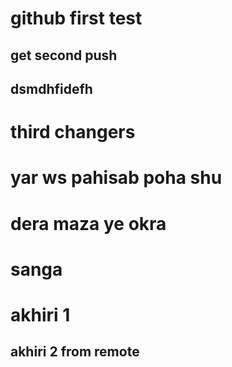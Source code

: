 # github first test
## get second push
## dsmdhfidefh
# third changers
# yar ws pahisab poha shu
# dera maza ye okra
# sanga
# akhiri 1
## akhiri 2 from remote
